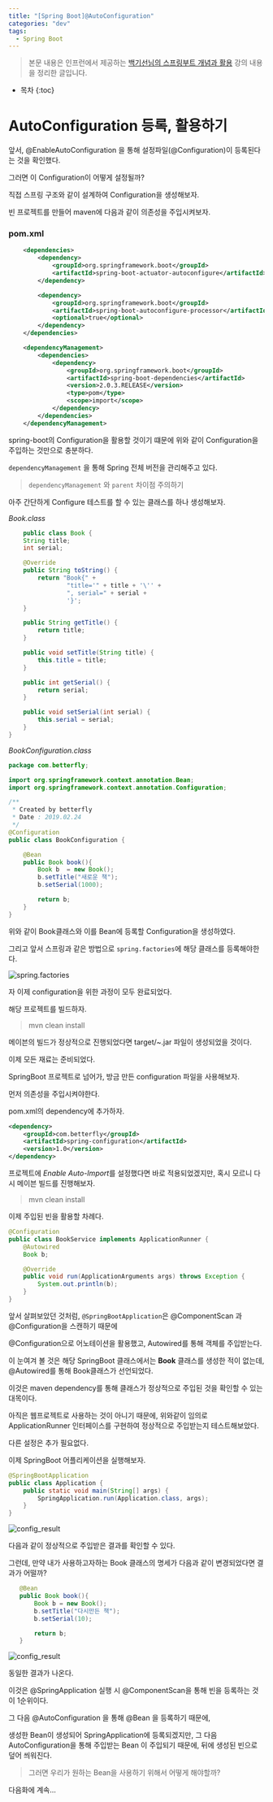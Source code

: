 ```yaml
---
title: "[Spring Boot]@AutoConfiguration"
categories: "dev"
tags:
  - Spring Boot
---
```


> 본문 내용은 인프런에서 제공하는 [백기선님의 스프링부트 개념과 활용](https://www.inflearn.com/course/%EC%8A%A4%ED%94%84%EB%A7%81%EB%B6%80%ED%8A%B8/) 강의 내용을 정리한 글입니다.

* 목차
{:toc}

# AutoConfiguration 등록, 활용하기

앞서, @EnableAutoConfiguration 을 통해 설정파일(@Configuration)이 등록된다는 것을 확인했다.

그러면 이 Configuration이 어떻게 설정될까?

직접 스프링 구조와 같이 설계하여 Configuration을 생성해보자.

빈 프로젝트를 만들어 maven에 다음과 같이 의존성을 주입시켜보자.

### pom.xml

~~~xml
    <dependencies>
        <dependency>
            <groupId>org.springframework.boot</groupId>
            <artifactId>spring-boot-actuator-autoconfigure</artifactId>
        </dependency>

        <dependency>
            <groupId>org.springframework.boot</groupId>
            <artifactId>spring-boot-autoconfigure-processor</artifactId>
            <optional>true</optional>
        </dependency>
    </dependencies>

    <dependencyManagement>
        <dependencies>
            <dependency>
                <groupId>org.springframework.boot</groupId>
                <artifactId>spring-boot-dependencies</artifactId>
                <version>2.0.3.RELEASE</version>
                <type>pom</type>
                <scope>import</scope>
            </dependency>
        </dependencies>
    </dependencyManagement>
~~~

spring-boot의 Configuration을 활용할 것이기 떄문에 위와 같이 Configuration을 주입하는 것만으로 충분하다.

`dependencyManagement` 을 통해 Spring 전체 버전을 관리해주고 있다.

> `dependencyManagement` 와 `parent` 차이점 주의하기

아주 간단하게 Configure 테스트를 할 수 있는 클래스를 하나 생성해보자.

*Book.class*

~~~java
    public class Book {
    String title;
    int serial;

    @Override
    public String toString() {
        return "Book{" +
                "title='" + title + '\'' +
                ", serial=" + serial +
                '}';
    }

    public String getTitle() {
        return title;
    }

    public void setTitle(String title) {
        this.title = title;
    }

    public int getSerial() {
        return serial;
    }

    public void setSerial(int serial) {
        this.serial = serial;
    }
}
~~~

*BookConfiguration.class*

~~~java
package com.betterfly;

import org.springframework.context.annotation.Bean;
import org.springframework.context.annotation.Configuration;

/**
 * Created by betterfly
 * Date : 2019.02.24
 */
@Configuration
public class BookConfiguration {

    @Bean
    public Book book(){
        Book b  = new Book();
        b.setTitle("새로운 책");
        b.setSerial(1000);

        return b;
    }
}
~~~

위와 같이 Book클래스와 이를 Bean에 등록할 Configuration을 생성하였다.

그리고 앞서 스프링과 같은 방법으로 `spring.factories`에 해당 클래스를 등록해야한다.

![spring.factories](/assets/images/study/dev/2019/springboot/2_springboot_configuration.png)

자 이제 configuration을 위한 과정이 모두 완료되었다.

해당 프로젝트를 빌드하자.

> mvn clean install

메이븐의 빌드가 정상적으로 진행되었다면 target/~.jar 파일이 생성되었을 것이다.

이제 모든 재료는 준비되었다.

SpringBoot 프로젝트로 넘어가, 방금 만든 configuration 파일을 사용해보자.

먼저 의존성을 주입시켜야한다.

pom.xml의 dependency에 추가하자.

~~~xml
<dependency>
    <groupId>com.betterfly</groupId>
    <artifactId>spring-configuration</artifactId>
    <version>1.0</version>
</dependency>
~~~

프로젝트에 *Enable Auto-Import*를 설정했다면 바로 적용되었겠지만, 혹시 모르니 다시 메이븐 빌드를 진행해보자.

> mvn clean install

이제 주입된 빈을 활용할 차례다.

~~~java
@Configuration
public class BookService implements ApplicationRunner {
    @Autowired
    Book b;

    @Override
    public void run(ApplicationArguments args) throws Exception {
        System.out.println(b);
    }
}

~~~

앞서 살펴보았던 것처럼, `@SpringBootApplication`은 @ComponentScan 과 @Configuration을 스캔하기 때문에

@Configuration으로 어노테이션을 활용했고, Autowired를 통해 객체를 주입받는다.

이 눈여겨 볼 것은 해당 SpringBoot 클래스에서는 **Book** 클래스를 생성한 적이 없는데, @Autowired를 통해 Book클래스가 선언되었다.

이것은 maven dependency를 통해 클래스가 정상적으로 주입된 것을 확인할 수 있는 대목이다.

아직은 웹프로젝트로 사용하는 것이 아니기 때문에, 위와같이 임의로 ApplicationRunner 인터페이스를 구현하여 정상적으로 주입받는지 테스트해보았다.

다른 설정은 추가 필요없다.

이제 SpringBoot 어플리케이션을 실행해보자.

~~~java
@SpringBootApplication
public class Application {
    public static void main(String[] args) {
        SpringApplication.run(Application.class, args);
    }
}
~~~

![config_result](/assets/images/study/dev/2019/springboot/2_springboot_config_result.png)

다음과 같이 정상적으로 주입받은 결과를 확인할 수 있다.

그런데, 만약 내가 사용하고자하는 Book 클래스의 명세가 다음과 같이 변경되었다면 결과가 어떨까?

~~~java
   @Bean
   public Book book(){
       Book b = new Book();
       b.setTitle("다시만든 책");
       b.setSerial(10);

       return b;
   }
~~~

![config_result](/assets/images/study/dev/2019/springboot/2_springboot_config_result.png)

동일한 결과가 나온다.

이것은 @SpringApplication 실행 시 @ComponentScan을 통해 빈을 등록하는 것이 1순위이다.

그 다음 @AutoConfiguration 을 통해 @Bean 을 등록하기 때문에,

생성한 Bean이 생성되어 SpringApplication에 등록되겠지만, 그 다음 AutoConfiguration을 통해 주입받는 Bean 이 주입되기 때문에, 뒤에 생성된 빈으로 덮어 씌워진다.

> 그러면 우리가 원하는 Bean을 사용하기 위해서 어떻게 해야할까?

다음화에 계속...